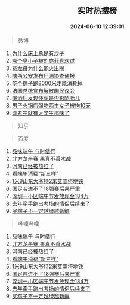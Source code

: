 <div align="center"><h2>实时热搜榜</h2><h4>2024-06-10 12:39:01</h4></div>

> 微博  

1. [为什么床上总是有沙子](https://s.weibo.com/weibo?q=%E4%B8%BA%E4%BB%80%E4%B9%88%E5%BA%8A%E4%B8%8A%E6%80%BB%E6%98%AF%E6%9C%89%E6%B2%99%E5%AD%90&t=31&band_rank=1&Refer=top)<br />
2. [哪个臭小子被刘亦菲喜欢过](https://s.weibo.com/weibo?q=%23%E5%93%AA%E4%B8%AA%E8%87%AD%E5%B0%8F%E5%AD%90%E8%A2%AB%E5%88%98%E4%BA%A6%E8%8F%B2%E5%96%9C%E6%AC%A2%E8%BF%87%23&t=31&band_rank=2&Refer=top)<br />
3. [赛龙舟为什么能火出圈](https://s.weibo.com/weibo?q=%23%E8%B5%9B%E9%BE%99%E8%88%9F%E4%B8%BA%E4%BB%80%E4%B9%88%E8%83%BD%E7%81%AB%E5%87%BA%E5%9C%88%23&t=31&band_rank=3&Refer=top)<br />
4. [陕西公安发布尸源协查通报](https://s.weibo.com/weibo?q=%23%E9%99%95%E8%A5%BF%E5%85%AC%E5%AE%89%E5%8F%91%E5%B8%83%E5%B0%B8%E6%BA%90%E5%8D%8F%E6%9F%A5%E9%80%9A%E6%8A%A5%23&t=31&band_rank=4&Refer=top)<br />
5. [吃个粽子跑8000米才能消耗掉](https://s.weibo.com/weibo?q=%23%E5%90%83%E4%B8%AA%E7%B2%BD%E5%AD%90%E8%B7%918000%E7%B1%B3%E6%89%8D%E8%83%BD%E6%B6%88%E8%80%97%E6%8E%89%23&t=31&band_rank=5&Refer=top)<br />
6. [法国总统宣布解散国民议会](https://s.weibo.com/weibo?q=%23%E6%B3%95%E5%9B%BD%E6%80%BB%E7%BB%9F%E5%AE%A3%E5%B8%83%E8%A7%A3%E6%95%A3%E5%9B%BD%E6%B0%91%E8%AE%AE%E4%BC%9A%23&t=31&band_rank=6&Refer=top)<br />
7. [喝酒后发现怀孕是否影响胎儿](https://s.weibo.com/weibo?q=%23%E5%96%9D%E9%85%92%E5%90%8E%E5%8F%91%E7%8E%B0%E6%80%80%E5%AD%95%E6%98%AF%E5%90%A6%E5%BD%B1%E5%93%8D%E8%83%8E%E5%84%BF%23&t=31&band_rank=7&Refer=top)<br />
8. [男子火锅店强吻陌生女子被拘10天](https://s.weibo.com/weibo?q=%23%E7%94%B7%E5%AD%90%E7%81%AB%E9%94%85%E5%BA%97%E5%BC%BA%E5%90%BB%E9%99%8C%E7%94%9F%E5%A5%B3%E5%AD%90%E8%A2%AB%E6%8B%9810%E5%A4%A9%23&t=31&band_rank=8&Refer=top)<br />
9. [刚考完就有大学生那味了](https://s.weibo.com/weibo?q=%23%E5%88%9A%E8%80%83%E5%AE%8C%E5%B0%B1%E6%9C%89%E5%A4%A7%E5%AD%A6%E7%94%9F%E9%82%A3%E5%91%B3%E4%BA%86%23&t=31&band_rank=9&Refer=top)<br />

> 知乎  


> 百度  

1. [品味端午 与时偕行](https://www.baidu.com/s?wd=%E5%93%81%E5%91%B3%E7%AB%AF%E5%8D%88+%E4%B8%8E%E6%97%B6%E5%81%95%E8%A1%8C&sa=fyb_news&rsv_dl=fyb_news)<br />
2. [北方龙舟赛 果真不善水战](https://www.baidu.com/s?wd=%E5%8C%97%E6%96%B9%E9%BE%99%E8%88%9F%E8%B5%9B+%E6%9E%9C%E7%9C%9F%E4%B8%8D%E5%96%84%E6%B0%B4%E6%88%98&sa=fyb_news&rsv_dl=fyb_news)<br />
3. [河南已经被热红了](https://www.baidu.com/s?wd=%E6%B2%B3%E5%8D%97%E5%B7%B2%E7%BB%8F%E8%A2%AB%E7%83%AD%E7%BA%A2%E4%BA%86&sa=fyb_news&rsv_dl=fyb_news)<br />
4. [看端午消费“新三样”](https://www.baidu.com/s?wd=%E7%9C%8B%E7%AB%AF%E5%8D%88%E6%B6%88%E8%B4%B9%E2%80%9C%E6%96%B0%E4%B8%89%E6%A0%B7%E2%80%9D&sa=fyb_news&rsv_dl=fyb_news)<br />
5. [1米9山东大爷持2米艾蒿挤地铁](https://www.baidu.com/s?wd=1%E7%B1%B39%E5%B1%B1%E4%B8%9C%E5%A4%A7%E7%88%B7%E6%8C%812%E7%B1%B3%E8%89%BE%E8%92%BF%E6%8C%A4%E5%9C%B0%E9%93%81&sa=fyb_news&rsv_dl=fyb_news)<br />
6. [国足若进不了18强赛后果严重](https://www.baidu.com/s?wd=%E5%9B%BD%E8%B6%B3%E8%8B%A5%E8%BF%9B%E4%B8%8D%E4%BA%8618%E5%BC%BA%E8%B5%9B%E5%90%8E%E6%9E%9C%E4%B8%A5%E9%87%8D&sa=fyb_news&rsv_dl=fyb_news)<br />
7. [深圳一小区端午节发放现金184万](https://www.baidu.com/s?wd=%E6%B7%B1%E5%9C%B3%E4%B8%80%E5%B0%8F%E5%8C%BA%E7%AB%AF%E5%8D%88%E8%8A%82%E5%8F%91%E6%94%BE%E7%8E%B0%E9%87%91184%E4%B8%87&sa=fyb_news&rsv_dl=fyb_news)<br />
8. [去年牵手跑出考场的情侣后续来了](https://www.baidu.com/s?wd=%E5%8E%BB%E5%B9%B4%E7%89%B5%E6%89%8B%E8%B7%91%E5%87%BA%E8%80%83%E5%9C%BA%E7%9A%84%E6%83%85%E4%BE%A3%E5%90%8E%E7%BB%AD%E6%9D%A5%E4%BA%86&sa=fyb_news&rsv_dl=fyb_news)<br />
9. [买粽子不一定越绿越新鲜](https://www.baidu.com/s?wd=%E4%B9%B0%E7%B2%BD%E5%AD%90%E4%B8%8D%E4%B8%80%E5%AE%9A%E8%B6%8A%E7%BB%BF%E8%B6%8A%E6%96%B0%E9%B2%9C&sa=fyb_news&rsv_dl=fyb_news)<br />

> 哔哩哔哩  

1. [品味端午 与时偕行](https://www.baidu.com/s?wd=%E5%93%81%E5%91%B3%E7%AB%AF%E5%8D%88+%E4%B8%8E%E6%97%B6%E5%81%95%E8%A1%8C&sa=fyb_news&rsv_dl=fyb_news)<br />
2. [北方龙舟赛 果真不善水战](https://www.baidu.com/s?wd=%E5%8C%97%E6%96%B9%E9%BE%99%E8%88%9F%E8%B5%9B+%E6%9E%9C%E7%9C%9F%E4%B8%8D%E5%96%84%E6%B0%B4%E6%88%98&sa=fyb_news&rsv_dl=fyb_news)<br />
3. [河南已经被热红了](https://www.baidu.com/s?wd=%E6%B2%B3%E5%8D%97%E5%B7%B2%E7%BB%8F%E8%A2%AB%E7%83%AD%E7%BA%A2%E4%BA%86&sa=fyb_news&rsv_dl=fyb_news)<br />
4. [看端午消费“新三样”](https://www.baidu.com/s?wd=%E7%9C%8B%E7%AB%AF%E5%8D%88%E6%B6%88%E8%B4%B9%E2%80%9C%E6%96%B0%E4%B8%89%E6%A0%B7%E2%80%9D&sa=fyb_news&rsv_dl=fyb_news)<br />
5. [1米9山东大爷持2米艾蒿挤地铁](https://www.baidu.com/s?wd=1%E7%B1%B39%E5%B1%B1%E4%B8%9C%E5%A4%A7%E7%88%B7%E6%8C%812%E7%B1%B3%E8%89%BE%E8%92%BF%E6%8C%A4%E5%9C%B0%E9%93%81&sa=fyb_news&rsv_dl=fyb_news)<br />
6. [国足若进不了18强赛后果严重](https://www.baidu.com/s?wd=%E5%9B%BD%E8%B6%B3%E8%8B%A5%E8%BF%9B%E4%B8%8D%E4%BA%8618%E5%BC%BA%E8%B5%9B%E5%90%8E%E6%9E%9C%E4%B8%A5%E9%87%8D&sa=fyb_news&rsv_dl=fyb_news)<br />
7. [深圳一小区端午节发放现金184万](https://www.baidu.com/s?wd=%E6%B7%B1%E5%9C%B3%E4%B8%80%E5%B0%8F%E5%8C%BA%E7%AB%AF%E5%8D%88%E8%8A%82%E5%8F%91%E6%94%BE%E7%8E%B0%E9%87%91184%E4%B8%87&sa=fyb_news&rsv_dl=fyb_news)<br />
8. [去年牵手跑出考场的情侣后续来了](https://www.baidu.com/s?wd=%E5%8E%BB%E5%B9%B4%E7%89%B5%E6%89%8B%E8%B7%91%E5%87%BA%E8%80%83%E5%9C%BA%E7%9A%84%E6%83%85%E4%BE%A3%E5%90%8E%E7%BB%AD%E6%9D%A5%E4%BA%86&sa=fyb_news&rsv_dl=fyb_news)<br />
9. [买粽子不一定越绿越新鲜](https://www.baidu.com/s?wd=%E4%B9%B0%E7%B2%BD%E5%AD%90%E4%B8%8D%E4%B8%80%E5%AE%9A%E8%B6%8A%E7%BB%BF%E8%B6%8A%E6%96%B0%E9%B2%9C&sa=fyb_news&rsv_dl=fyb_news)<br />
